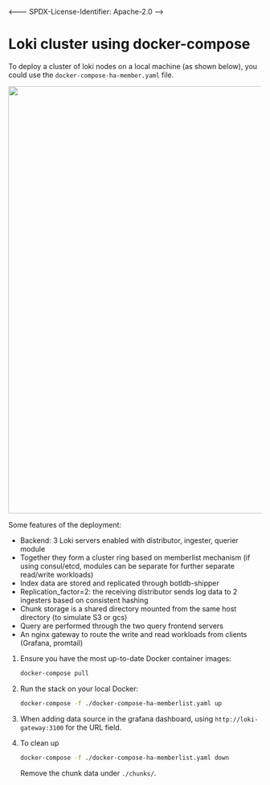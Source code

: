 <--- SPDX-License-Identifier: Apache-2.0 -->

# Loki cluster using docker-compose

To deploy a cluster of loki nodes on a local machine (as shown below), you could use the `docker-compose-ha-member.yaml` file.

<img src="./docker-compose-ha-diagram.png" width="850">

Some features of the deployment:

- Backend: 3 Loki servers enabled with distributor, ingester, querier module
- Together they form a cluster ring based on memberlist mechanism (if using consul/etcd, modules can be separate for further separate read/write workloads)
- Index data are stored and replicated through botldb-shipper
- Replication_factor=2: the receiving distributor sends log data to 2 ingesters based on consistent hashing
- Chunk storage is a shared directory mounted from the same host directory (to simulate S3 or gcs)
- Query are performed through the two query frontend servers
- An nginx gateway to route the write and read workloads from clients (Grafana, promtail)

1. Ensure you have the most up-to-date Docker container images:

   ```bash
   docker-compose pull
   ```

1. Run the stack on your local Docker:

   ```bash
   docker-compose -f ./docker-compose-ha-memberlist.yaml up
   ```

1. When adding data source in the grafana dashboard, using `http://loki-gateway:3100` for the URL field.

1. To clean up

   ```bash
   docker-compose -f ./docker-compose-ha-memberlist.yaml down
   ```

   Remove the chunk data under `./chunks/`.
